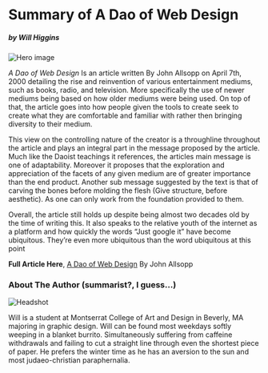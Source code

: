 # Summary of A Dao of Web Design
##### by Will Higgins


![Hero image](C:\Users\marki\Documents\GitHub\ebb-and-flow\img\Hero-image)


*A Dao of Web Design* Is an article written By John Allsopp on April 7th, 2000 detailing the rise and reinvention of various entertainment mediums, such as books, radio, and television. More specifically the use of newer mediums being based on how older mediums were being used. On top of that, the article goes into how people given the tools to create seek to create what they are comfortable and familiar with rather then bringing diversity to their medium.

This view on the controlling nature of the creator is a throughline throughout the article and plays an integral part in the message proposed by the article. Much like the Daoist teachings it references, the articles main message is one of adaptability. Moreover it proposes that the exploration and appreciation of the facets of any given medium are of greater importance than the end product. Another sub message suggested by the text is that of carving the bones before molding the flesh (Give structure, before aesthetic). As one can only work from the foundation provided to them.

 Overall, the article still holds up despite being almost two decades old by the time of writing this. It also speaks to the relative youth of the internet as a platform and how quickly the words “Just google it” have become ubiquitous. They’re even more ubiquitous than the word ubiquitous at this point 
 
 
 
 **Full Article Here**, [A Dao of Web Design](https://alistapart.com/article/dao/) By John Allsopp


### **About The Author (summarist?, I guess...)**

![Headshot](C:\Users\marki\Documents\GitHub\ebb-and-flow\img\IMG_6441.jpg)

Will is a student at Montserrat College of Art and Design in Beverly, MA majoring in graphic design. Will can be found most weekdays softly weeping in a blanket burrito. Simultaneously suffering from caffeine withdrawals and failing to cut a straight line through even the shortest piece of paper. He prefers the winter time as he has an aversion to the sun and most judaeo-christian paraphernalia.





